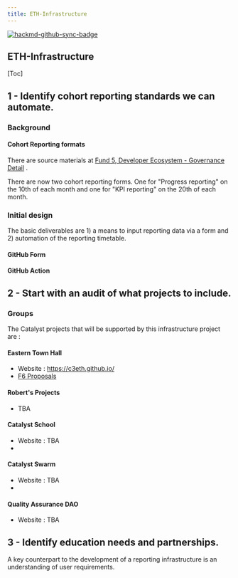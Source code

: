 ```yaml
---
title: ETH-Infrastructure
---
```


[![hackmd-github-sync-badge](https://hackmd.io/3Afy1reuT-ytO-WhbnZz_A/badge)](https://hackmd.io/3Afy1reuT-ytO-WhbnZz_A)


## ETH-Infrastructure

[Toc]

## 1 - Identify cohort reporting standards we can automate.

### Background

#### Cohort Reporting formats

There are source materials at [Fund 5, Developer Ecosystem - Governance Detail](https://stephen-rowan.gitbook.io/quality-assurance-dao/fund-5-proposals/fund-5-developer-ecosystem-governance-detail) .

There are now two cohort reporting forms. One for "Progress reporting" on the 10th of each month and one for "KPI reporting" on the 20th of each month. 



### Initial design

The basic deliverables are 1) a means to input reporting data via a form and 2) automation of the reporting timetable.

#### GitHub Form

#### GitHub Action



## 2 - Start with an audit of what projects to include.

### Groups

The Catalyst projects that will be supported by this infrastructure project are :

#### Eastern Town Hall
-  Website : https://c3eth.github.io/ 
-  [F6 Proposals](https://cardanocataly.st/voter-tool/#/f6/shared/7c150295-ca54-43ac-8170-cdb83680a824)

#### Robert's Projects
- TBA
#### Catalyst School
- Website : TBA
- 
#### Catalyst Swarm
- Website : TBA
- 
#### Quality Assurance DAO 
- Website : TBA


## 3 - Identify education needs and partnerships. 

A key counterpart to the development of a reporting infrastructure is an understanding of user requirements.
